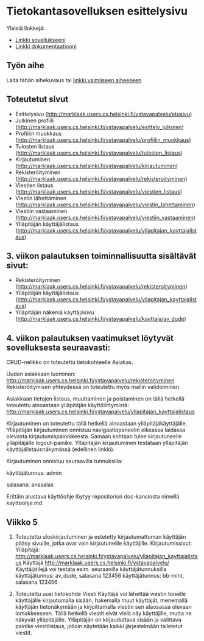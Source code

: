 # Tietokantasovelluksen esittelysivu

Yleisiä linkkejä:

* [Linkki sovellukseeni](https://marklaak.users.cs.helsinki.fi/ystavapalvelu)
* [Linkki dokumentaatiooni](https://www.github.com/koodikettu/Ystavapalvelu/blob/master/doc/Dokumentaatio.pdf)

## Työn aihe

Laita tähän aihekuvaus tai [linkki valmiiseen aiheeseen](http://advancedkittenry.github.io/suunnittelu_ja_tyoymparisto/aiheet/Ystavanvalityspalvelu.html) 

## Toteutetut sivut

* Esittelysivu (http://marklaak.users.cs.helsinki.fi/ystavapalvelu/etusivu)
* Julkinen profiili (http://marklaak.users.cs.helsinki.fi/ystavapalvelu/esittely_julkinen)
* Profiilin muokkaus (http://marklaak.users.cs.helsinki.fi/ystavapalvelu/profiilin_muokkaus)
* Tulosten listaus (http://marklaak.users.cs.helsinki.fi/ystavapalvelu/tulosten_listaus)
* Kirjautuminen (http://marklaak.users.cs.helsinki.fi/ystavapalvelu/kirjautuminen)
* Rekisteröityminen (http://marklaak.users.cs.helsinki.fi/ystavapalvelu/rekisteroityminen)
* Viestien listaus (http://marklaak.users.cs.helsinki.fi/ystavapalvelu/viestien_listaus)
* Viestin lähettäminen (http://marklaak.users.cs.helsinki.fi/ystavapalvelu/viestin_lahettaminen)
* Viestiin vastaaminen (http://marklaak.users.cs.helsinki.fi/ystavapalvelu/viestiin_vastaaminen)
* Ylläpitäjän käyttäjälistaus (http://marklaak.users.cs.helsinki.fi/ystavapalvelu/yllapitajan_kayttajalistaus)

## 3. viikon palautuksen toiminnallisuutta sisältävät sivut:
* Rekisteröityminen (http://marklaak.users.cs.helsinki.fi/ystavapalvelu/rekisteroityminen)
* Ylläpitäjän käyttäjälistaus (http://marklaak.users.cs.helsinki.fi/ystavapalvelu/yllapitajan_kayttajalistaus)
* Ylläpitäjän näkemä käyttäjäsivu (http://marklaak.users.cs.helsinki.fi/ystavapalvelu/kayttaja/av_dude)

## 4. viikon palautuksen vaatimukset löytyvät sovelluksesta seuraavasti:
CRUD-nelikko on toteutettu tietokohteelle Asiakas.

Uuden asiakkaan luominen:
http://marklaak.users.cs.helsinki.fi/ystavapalvelu/rekisteroityminen
Rekisteröitymisen yhteydessä on toteutettu myös mallin validoiminen.

Asiakkaan tietojen listaus, muuttaminen ja poistaminen on tällä hetkellä toteutettu ainoastaan ylläpitäjän käyttöliittymistä:
http://marklaak.users.cs.helsinki.fi/ystavapalvelu/yllapitajan_kayttajalistaus

Kirjautuminen on toteutettu tällä hetkellä ainoastaan ylläpitäjäkäyttäjälle.
Ylläpitäjän kirjautuminen onnistuu navigaatiopaneelin oikeassa laidassa olevasta kirjautumispainikkeesta. Samaan kohtaan tulee kirjautuneelle ylläpitäjälle logout-painike. Ylläpitäjän kirjautuminen testataan ylläpitäjän käyttäjälistausnäkymässä (edellinen linkki).

Kirjautuminen onnistuu seuraavilla tunnuksilla:

käyttäjätunnus: admin

salasana: anasalas

Erittäin alustava käyttöohje löytyy repositorion doc-kansiosta nimellä kayttoohje.md 

## Viikko 5 ##

1. Toteutettu uloskirjautuminen ja estetetty kirjautumattoman käyttäjän pääsy sivuille, jotka ovat vain kirjautuneille käyttäjille.
Kirjautumissivut:
Ylläpitäjä:
http://marklaak.users.cs.helsinki.fi/ystavapalvelu/yllapitajan_kayttajalistaus
Käyttäjä
http://marklaak.users.cs.helsinki.fi/ystavapalvelu/
Käyttäjätilejä voi testata esim. seuraavilla käyttäjätunnuksilla
käyttäjätunnus: av_dude, salasana 123456
käyttäjätunnus: bb-mint, salasana 123456

2. Toteutettu uusi tietokohde Viesti
Käyttäjä voi lähettää viestin toiselle käyttäjälle kirjautumalla sisään, hakemalla muut käyttäjät, menemällä käyttäjän tietonäkymään ja kirjoittamalla viestin sen alaosassa olevaan lomakkeeseen.
Tällä hetkellä viestit eivät vielä näy käyttäjille, mutta ne näkyvät ylläpitäjälle. Ylläpitäjän on kirjauduttava sisään ja valittava painike viestilistaus, jolloin näytetään kaikki järjestelmään talletetut viestit.
